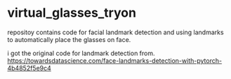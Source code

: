 # virtual_glasses_tryon

repositoy contains code for facial landmark detection and using landmarks to automatically place the glasses on face.



i got the original code for landmark detection from.
https://towardsdatascience.com/face-landmarks-detection-with-pytorch-4b4852f5e9c4
